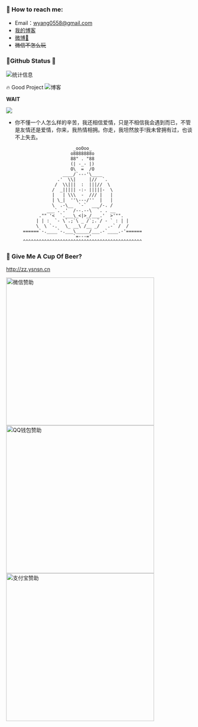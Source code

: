 ### 💬 How to reach me:  
- Email：wyang0558@gmail.com 
- [我的博客]( https://ysnsn.cn/) 
- [微博📩](https://weibo.com/ysnsn) 
- ~~微信不怎么玩~~


###  📌Github Status 👻
![统计信息](https://github-readme-stats.vercel.app/api?username=Ysnsn&show_icons=true&title_color=fffffc&icon_color=FFFFFF&text_color=FFFFFF&bg_color=fa9191)

🔥 Good Project
![博客](https://github-readme-stats.vercel.app/api/pin/?username=Ysnsn&repo=Ysnsn.github.io)

**WAIT**

![](https://github-readme-stats.cyfan.top/api/top-langs/?username=Ysnsn)

-   你不懂一个人怎么样的辛苦，我还相信爱情，只是不相信我会遇到而已，不管是友情还是爱情，你来，我热情相拥。你走，我坦然放手!我未曾拥有过，也谈不上失去。

                              _ooOoo_
                             o8888888o
                             88" . "88	
                             (| -_- |)         
                             O\  =  /O	
                          ____/`---'\____	
                        .'  \\|     |//  `.
                       /  \\|||  :  |||//  \
                      /  _||||| -:- |||||-  \
                      |   | \\\  -  /// |   |
                      | \_|  ''\---/''  |   |
                      \  .-\__  `-`  ___/-. /
                    ___`. .'  /--.--\  `. . __
                 ."" '<  `.___\_<|>_/___.'  >'"".
                | | :  `- \`.;`\ _ /`;.`/ - ` : | |
                \  \ `-.   \_ __\ /__ _/   .-` /  /
           ======`-.____`-.___\_____/___.-`____.-'======
                              `=---='
           ^^^^^^^^^^^^^^^^^^^^^^^^^^^^^^^^^^^^^^^^^^^^^
	   
### 🍻 Give Me A Cup Of Beer?
 http://zz.ysnsn.cn
 
 <img title="微信赞助" src="https://cdn.jsdelivr.net/gh/Ysnsn/donate@latest/weixin.jpg" width="400" height="400"><img title="QQ钱包赞助" src="https://cdn.jsdelivr.net/gh/Ysnsn/donate@latest/qq.jpg" width="400" height="400"><img title="支付宝赞助" src="https://cdn.jsdelivr.net/gh/Ysnsn/donate@latest/alipay.jpg" width="400" height="400">
	   

